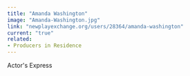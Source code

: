 ```yaml
---
title: "Amanda Washington"
image: "Amanda-Washington.jpg"
link: "newplayexchange.org/users/28364/amanda-washington"
current: "true"
related:
- Producers in Residence
---
```


Actor's Express
